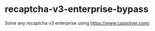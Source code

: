 # recaptcha-v3-enterprise-bypass
Solve any recaptcha v3 enterprise using https://www.capsolver.com/



                                                                                                                       